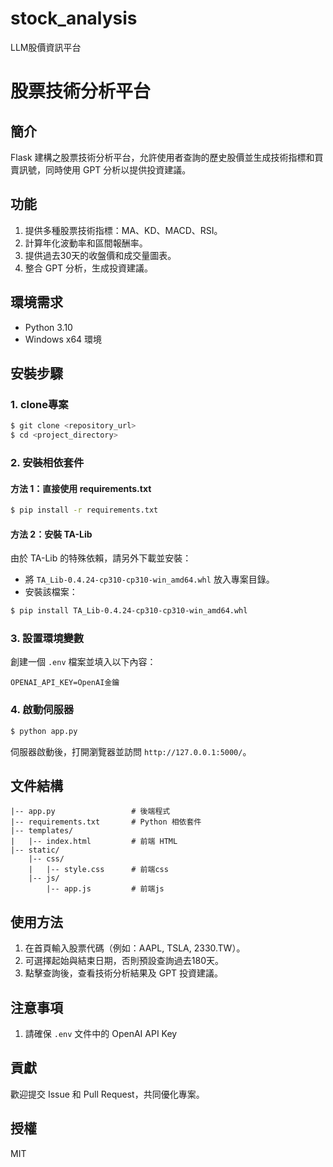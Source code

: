 # stock_analysis
LLM股價資訊平台

# 股票技術分析平台

## 簡介
Flask 建構之股票技術分析平台，允許使用者查詢的歷史股價並生成技術指標和買賣訊號，同時使用 GPT 分析以提供投資建議。

## 功能
1. 提供多種股票技術指標：MA、KD、MACD、RSI。
2. 計算年化波動率和區間報酬率。
3. 提供過去30天的收盤價和成交量圖表。
4. 整合 GPT 分析，生成投資建議。

## 環境需求
- Python 3.10
- Windows x64 環境

## 安裝步驟

### 1. clone專案
```bash
$ git clone <repository_url>
$ cd <project_directory>
```

### 2. 安裝相依套件
#### 方法 1：直接使用 requirements.txt
```bash
$ pip install -r requirements.txt
```

#### 方法 2：安裝 TA-Lib
由於 TA-Lib 的特殊依賴，請另外下載並安裝：
- 將 `TA_Lib-0.4.24-cp310-cp310-win_amd64.whl` 放入專案目錄。
- 安裝該檔案：
```bash
$ pip install TA_Lib-0.4.24-cp310-cp310-win_amd64.whl
```

### 3. 設置環境變數
創建一個 `.env` 檔案並填入以下內容：
```env
OPENAI_API_KEY=OpenAI金鑰
```

### 4. 啟動伺服器
```bash
$ python app.py
```
伺服器啟動後，打開瀏覽器並訪問 `http://127.0.0.1:5000/`。

## 文件結構
```
|-- app.py                 # 後端程式
|-- requirements.txt       # Python 相依套件
|-- templates/
|   |-- index.html         # 前端 HTML
|-- static/
    |-- css/
    |   |-- style.css      # 前端css
    |-- js/
        |-- app.js         # 前端js
```
## 使用方法
1. 在首頁輸入股票代碼（例如：AAPL, TSLA, 2330.TW）。
2. 可選擇起始與結束日期，否則預設查詢過去180天。
3. 點擊查詢後，查看技術分析結果及 GPT 投資建議。

## 注意事項
1. 請確保 `.env` 文件中的 OpenAI API Key 

## 貢獻
歡迎提交 Issue 和 Pull Request，共同優化專案。

## 授權
MIT
